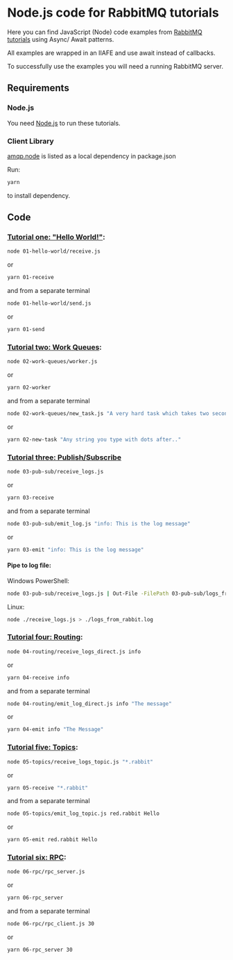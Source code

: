 # Node.js code for RabbitMQ tutorials

Here you can find JavaScript (Node) code examples from [RabbitMQ
tutorials](https://www.rabbitmq.com/getstarted.html) using Async/ Await patterns.

All examples are wrapped in an IIAFE and use await instead of callbacks.

To successfully use the examples you will need a running RabbitMQ server.

## Requirements

### Node.js

You need [Node.js](https://nodejs.org/en/download/) to run these tutorials.

### Client Library

[amqp.node](https://github.com/squaremo/amqp.node) is listed as a local dependency in package.json

Run:
```sh
yarn
```
to install dependency.

## Code

### [Tutorial one: "Hello World!"](https://www.rabbitmq.com/tutorials/tutorial-one-javascript.html):

```sh
node 01-hello-world/receive.js
```
or
```sh
yarn 01-receive
```
and from a separate terminal
```sh
node 01-hello-world/send.js
```
or
```sh
yarn 01-send
```

### [Tutorial two: Work Queues](https://www.rabbitmq.com/tutorials/tutorial-two-javascript.html):

```sh
node 02-work-queues/worker.js
```
or
```sh
yarn 02-worker
```
and from a separate terminal
```sh
node 02-work-queues/new_task.js "A very hard task which takes two seconds.."
```
or
```sh
yarn 02-new-task "Any string you type with dots after.."
```

### [Tutorial three: Publish/Subscribe](https://www.rabbitmq.com/tutorials/tutorial-three-javascript.html)

```sh
node 03-pub-sub/receive_logs.js
```
or
```sh
yarn 03-receive
```
and from a separate terminal
```sh
node 03-pub-sub/emit_log.js "info: This is the log message"
```
or
```sh
yarn 03-emit "info: This is the log message"
```

#### Pipe to log file:
Windows PowerShell:
```sh
node 03-pub-sub/receive_logs.js | Out-File -FilePath 03-pub-sub/logs_from_rabbit.log
```

Linux:
```sh
node ./receive_logs.js > ./logs_from_rabbit.log
```

### [Tutorial four: Routing](https://www.rabbitmq.com/tutorials/tutorial-four-javascript.html):

```sh
node 04-routing/receive_logs_direct.js info
```
or
```sh
yarn 04-receive info
```
and from a separate terminal
```sh
node 04-routing/emit_log_direct.js info "The message"
```
or
```sh
yarn 04-emit info "The Message"
```

### [Tutorial five: Topics](https://www.rabbitmq.com/tutorials/tutorial-five-javascript.html):

```sh
node 05-topics/receive_logs_topic.js "*.rabbit"
```
or
```sh
yarn 05-receive "*.rabbit"
```
and from a separate terminal
```sh
node 05-topics/emit_log_topic.js red.rabbit Hello
```
or
```sh
yarn 05-emit red.rabbit Hello
```

### [Tutorial six: RPC](https://www.rabbitmq.com/tutorials/tutorial-six-javascript.html):

```sh
node 06-rpc/rpc_server.js
```
or
```sh
yarn 06-rpc_server
```
and from a separate terminal
```sh
node 06-rpc/rpc_client.js 30
```
or
```sh
yarn 06-rpc_server 30
```
